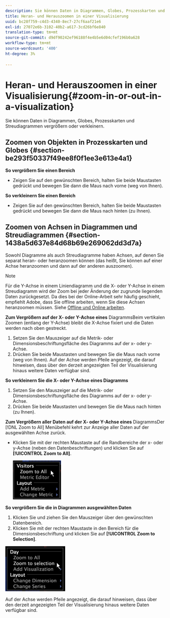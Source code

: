 ```yaml
---
description: Sie können Daten in Diagrammen, Globes, Prozesskarten und Streudiagrammen vergrößern oder verkleinern.
title: Heran- und Herauszoomen in einer Visualisierung
uuid: bc28f759-c4d3-4340-8ec7-27cf6aaf21e6
exl-id: 27072e6b-3102-40b2-a617-3cd26bf6e840
translation-type: tm+mt
source-git-commit: d9df90242ef96188f4e4b5e6d04cfef196b0a628
workflow-type: tm+mt
source-wordcount: '400'
ht-degree: 3%

---
```


# Heran- und Herauszoomen in einer Visualisierung{#zoom-in-or-out-in-a-visualization}

Sie können Daten in Diagrammen, Globes, Prozesskarten und Streudiagrammen vergrößern oder verkleinern.

## Zoomen von Objekten in Prozesskarten und Globes {#section-be293f50337f49ee8f0f1ee3e613e4a1}

**So vergrößern Sie einen Bereich**

* Zeigen Sie auf den gewünschten Bereich, halten Sie beide Maustasten gedrückt und bewegen Sie dann die Maus nach vorne (weg von Ihnen).

**So verkleinern Sie einen Bereich**

* Zeigen Sie auf den gewünschten Bereich, halten Sie beide Maustasten gedrückt und bewegen Sie dann die Maus nach hinten (zu Ihnen).

## Zoomen von Achsen in Diagrammen und Streudiagrammen {#section-1438a5d637e84d68b69e269062dd3d7a}

Sowohl Diagramme als auch Streudiagramme haben Achsen, auf denen Sie separat heran- oder heranzoomen können (das heißt, Sie können auf einer Achse heranzoomen und dann auf der anderen auszoomen).

>[!NOTE]
>
>Für die Y-Achse in einem Liniendiagramm und die X- oder Y-Achse in einem Streudiagramm wird der Zoom bei jeder Änderung der zugrunde liegenden Daten zurückgesetzt. Da dies bei der Online-Arbeit sehr häufig geschieht, empfiehlt Adobe, dass Sie offline arbeiten, wenn Sie diese Achsen heranzoomen müssen. Siehe [Offline und Online arbeiten](../../../home/c-get-started/c-off-on.md#concept-cef8758ede044b18b3558376c5eb9f54).

**Zum Vergrößern auf der X- oder Y-Achse eines** DiagrammsBeim vertikalen Zoomen (entlang der Y-Achse) bleibt die X-Achse fixiert und die Daten werden nach oben gestreckt.

1. Setzen Sie den Mauszeiger auf die Metrik- oder Dimensionsbeschriftungsfläche des Diagramms auf der x- oder y-Achse.
1. Drücken Sie beide Maustasten und bewegen Sie die Maus nach vorne (weg von Ihnen). Auf der Achse werden Pfeile angezeigt, die darauf hinweisen, dass über den derzeit angezeigten Teil der Visualisierung hinaus weitere Daten verfügbar sind.

**So verkleinern Sie die X- oder Y-Achse eines Diagramms**

1. Setzen Sie den Mauszeiger auf die Metrik- oder Dimensionsbeschriftungsfläche des Diagramms auf der x- oder y-Achse.
1. Drücken Sie beide Maustasten und bewegen Sie die Maus nach hinten (zu Ihnen).

**Zum Vergrößern aller Daten auf der X- oder Y-Achse eines** DiagrammsDer  [!DNL Zoom to All] Menübefehl kehrt zur Anzeige aller Daten auf der ausgewählten Achse zurück.

* Klicken Sie mit der rechten Maustaste auf die Randbereiche der x- oder y-Achse (neben den Datenbeschriftungen) und klicken Sie auf **[!UICONTROL Zoom to All]**.

   ![](assets/vis_ZoomToAll.png)

**So vergrößern Sie die in Diagrammen ausgewählten Daten**

1. Klicken Sie und ziehen Sie den Mauszeiger über den gewünschten Datenbereich.
1. Klicken Sie mit der rechten Maustaste in den Bereich für die Dimensionsbeschriftung und klicken Sie auf **[!UICONTROL Zoom to Selection]**.

![](assets/vis_ZoomToSelection.png)

Auf der Achse werden Pfeile angezeigt, die darauf hinweisen, dass über den derzeit angezeigten Teil der Visualisierung hinaus weitere Daten verfügbar sind.
